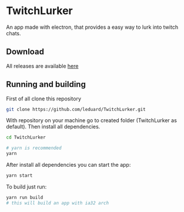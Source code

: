 # TwitchLurker

An app made with electron, that provides a easy way to lurk into twitch chats.

## Download

All releases are available [here](https://github.com/leduard/TwitchLurker/releases)

## Running and building

First of all clone this repository

```bash
git clone https://github.com/leduard/TwitchLurker.git
```

With repository on your machine go to created folder (TwitchLurker as default).
Then install all dependencies.

```bash
cd TwitchLurker

# yarn is recommended
yarn
```

After install all dependencies you can start the app:

```bash
yarn start
```

To build just run:

```bash
yarn run build
# this will build an app with ia32 arch
```
